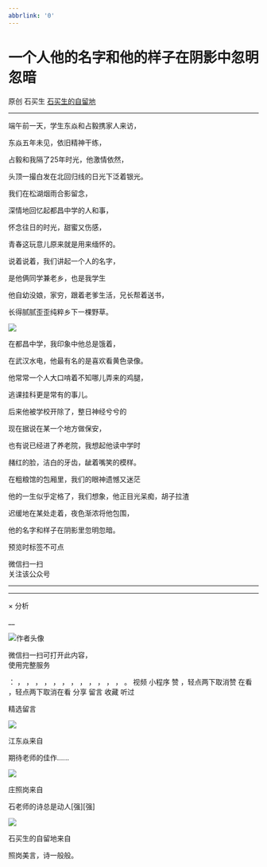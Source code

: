 ```yaml
---
abbrlink: '0'
---
```

#  一个人他的名字和他的样子在阴影中忽明忽暗

原创  石买生  [ 石买生的自留地 ](javascript:void\(0\);)

__ _ _ _ _

  

  

端午前一天，学生东焱和占毅携家人来访，

东焱五年未见，依旧精神干练，

占毅和我隔了25年时光，他激情依然，

头顶一撮白发在北回归线的日光下泛着银光。

  

我们在松湖烟雨合影留念，

深情地回忆起都昌中学的人和事，

怀念往日的时光，甜蜜又伤感，

青春这玩意儿原来就是用来缅怀的。

  

说着说着，我们讲起一个人的名字，

是他俩同学兼老乡，也是我学生

他自幼没娘，家穷，跟着老爹生活，兄长帮着送书，

长得腻腻歪歪纯粹乡下一棵野草。

![](http://mmbiz.qpic.cn/mmbiz_jpg/hVNLue76Ehicw3QicicSJgDeIuQVrjKlpQicw7I7uL3m0ArTFEWqNhxRKybRqe4baUjBxuDXyG9U8dkkzsy51JaZYA/0?wx_fmt=jpeg)

在都昌中学，我印象中他总是饿着，

在武汉水电，他最有名的是喜欢看黄色录像。

他常常一个人大口啃着不知哪儿弄来的鸡腿，

逃课挂科更是常有的事儿。

  

后来他被学校开除了，整日神经兮兮的

现在据说在某一个地方做保安，

也有说已经进了养老院，我想起他读中学时

赭红的脸，洁白的牙齿，龇着嘴笑的模样。

  

在粗粮馆的包厢里，我们的眼神遗憾又迷茫

他的一生似乎定格了，我们想象，他正目光呆痴，胡子拉渣

迟缓地在某处走着，夜色渐浓将他包围，

他的名字和样子在阴影里忽明忽暗。

  

预览时标签不可点

微信扫一扫  
关注该公众号





****



****



×  分析

__

![作者头像](http://mmbiz.qpic.cn/mmbiz_png/hVNLue76EhibricgkQZeT964ria54dgJkqVBX9ibyvn7PmGOltlupHdVshOibeQZDSypqiaIBNKdw8cwXfXfBZkPVgVg/0?wx_fmt=png)

微信扫一扫可打开此内容，  
使用完整服务

：  ，  ，  ，  ，  ，  ，  ，  ，  ，  ，  ，  ，  。  视频  小程序  赞  ，轻点两下取消赞  在看  ，轻点两下取消在看
分享  留言  收藏  听过

精选留言

![](http://wx.qlogo.cn/mmopen/zGMQ7uVeU4VdjiaEEQnAqnhlPCib9qhnLmlaTswKL5SicbbgJQGheoibibKXfUY5r4TYpWzSPicbtVMG3hHTD7XYrUeEzodkaXSuDFyG7bjGmGkAFklwFRmcmzMW5ibuszmMWwy/64)

江东焱来自

期待老师的佳作......

![](http://wx.qlogo.cn/mmopen/Tk1iciaI19LTbiayqLdwcXrN3scSXia5Ht6qn2J2DZhk8DfC0KcxHK6yzmhMZugmPFPBibaFhqy5SYliczCvK5ZLicglAicYy3Re0Amo/64)

庄照岗来自

石老师的诗总是动人[强][强]

![](http://wx.qlogo.cn/mmhead/Q3auHgzwzM4ELPv9zSiaIDouClt0fOcfibXKFibPXptvGvnLVF6qUCyQg/64)

石买生的自留地来自

照岗美言，诗一般般。

